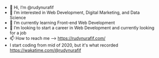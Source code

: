 - 👋 Hi, I’m @rudynurafif
- 👀 I’m interested in Web Development, Digital Marketing, and Data Science
- 🌱 I’m currently learning Front-end Web Development
- 💞️ I’m looking to start a career in Web Development and currently looking for a job
- 📫 How to reach me --> https://rudynurafif.com/
- I start coding from mid of 2020, but it's what recorded https://wakatime.com/@rudynurafif
